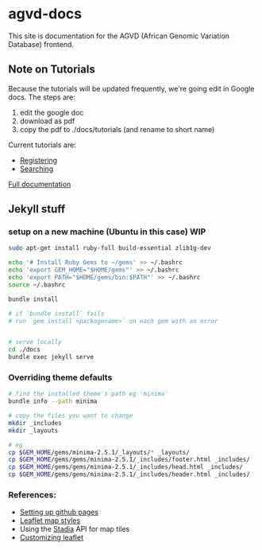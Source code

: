 # agvd-docs
This site is documentation for the AGVD (African Genomic Variation Database) frontend.

## Note on Tutorials
Because the tutorials will be updated frequently, we're going edit in Google docs. 
The steps are:
1. edit the google doc
2. download as pdf
3. copy the pdf to ./docs/tutorials (and rename to short name)

Current tutorials are:
 - [Registering](https://docs.google.com/document/d/1ny2-b-bBUfDJVUTYhIz8yodpiFJMa_g0/edit)
 - [Searching](https://docs.google.com/document/d/11VhAVEPbm2XW04ooc2Hk881-85AVSnVw/edit)

[Full documentation](https://docs.google.com/document/d/197wa3ipdHA8Q_ZU4y2jEHBzFctg8GrXO/edit)

## Jekyll stuff 
### setup on a new machine (Ubuntu in this case) WIP

```bash
sudo apt-get install ruby-full build-essential zlib1g-dev

echo '# Install Ruby Gems to ~/gems' >> ~/.bashrc
echo 'export GEM_HOME="$HOME/gems"' >> ~/.bashrc
echo 'export PATH="$HOME/gems/bin:$PATH"' >> ~/.bashrc
source ~/.bashrc

bundle install 

# if `bundle install` fails
# run `gem install <packagename>` on each gem with an error


# serve locally
cd ./docs
bundle exec jekyll serve

```

### Overriding theme defaults

```bash 
# find the installed theme's path eg 'minima'
bundle info --path minima

# copy the files you want to change
mkdir _includes
mkdir _layouts

# eg
cp $GEM_HOME/gems/minima-2.5.1/_layouts/* _layouts/
cp $GEM_HOME/gems/gems/minima-2.5.1/_includes/footer.html _includes/
cp $GEM_HOME/gems/gems/minima-2.5.1/_includes/head.html _includes/
cp $GEM_HOME/gems/gems/minima-2.5.1/_includes/header.html _includes/
```

### References:

 - [Setting up github pages](https://github.com/tomcam/least-github-pages)
 - [Leaflet map styles](https://leaflet-extras.github.io/leaflet-providers/preview/)
 - Using the [Stadia](https://client.stadiamaps.com/dashboard/#/property/28053/) API for map tiles
 - [Customizing leaflet](https://leafletjs.com/reference.html)
